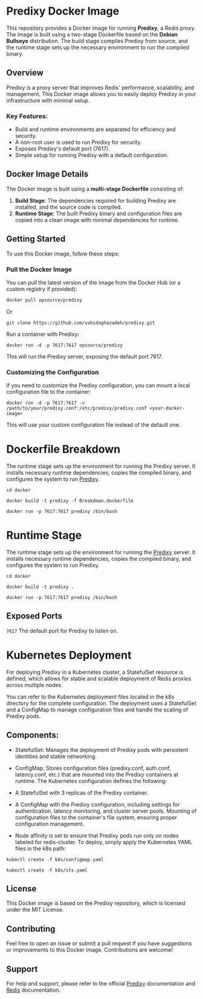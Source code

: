 # Predixy Docker Image

This repository provides a Docker image for running **Predixy**, a Redis proxy. The image is built using a two-stage Dockerfile based on the **Debian Bullseye** distribution. The build stage compiles Predixy from source, and the runtime stage sets up the necessary environment to run the compiled binary.

## Overview

Predixy is a proxy server that improves Redis' performance, scalability, and management. This Docker image allows you to easily deploy Predixy in your infrastructure with minimal setup.

### Key Features:
- Build and runtime environments are separated for efficiency and security.
- A non-root user is used to run Predixy for security.
- Exposes Predixy's default port (7617).
- Simple setup for running Predixy with a default configuration.

## Docker Image Details

The Docker image is built using a **multi-stage Dockerfile** consisting of:
1. **Build Stage**: The dependencies required for building Predixy are installed, and the source code is compiled.
2. **Runtime Stage**: The built Predixy binary and configuration files are copied into a clean image with minimal dependencies for runtime.

## Getting Started

To use this Docker image, follow these steps:

### Pull the Docker Image
You can pull the latest version of the image from the Docker Hub (or a custom registry if provided):

```bash
docker pull opsource/predixy
```
Or 

```shell
git clone https://github.com/vahidaghazadeh/predixy.git
```

Run a container with Predixy:
```shell
docker run -d -p 7617:7617 opsource/predixy
```
This will run the Predixy server, exposing the default port 7617.

### Customizing the Configuration
If you need to customize the Predixy configuration, you can mount a local configuration file to the container:
```shell
docker run -d -p 7617:7617 -v /path/to/your/predixy.conf:/etc/predixy/predixy.conf <your-docker-image>
```
This will use your custom configuration file instead of the default one.

# Dockerfile Breakdown
The runtime stage sets up the environment for running the Predixy server. It installs necessary runtime dependencies, copies the compiled binary, and configures the system to run [Predixy](https://github.com/joyieldInc/predixy).
```shell
cd docker
```

```shell
docker build -t predixy -f Breakdown.dockerfile
```

```shell
docker run -p 7617:7617 predixy /bin/bash
```

# Runtime Stage
The runtime stage sets up the environment for running the [Predixy](https://github.com/joyieldInc/predixy) server. It installs necessary runtime dependencies, copies the compiled binary, and configures the system to run Predixy.
```shell
cd docker
```

```shell
docker build -t predixy .
```

```shell
docker run -p 7617:7617 predixy /bin/bash
```

## Exposed Ports
`7617` The default port for Predixy to listen on.

# Kubernetes Deployment
For deploying Predixy in a Kubernetes cluster, a StatefulSet resource is defined, which allows for stable and scalable deployment of Redis proxies across multiple nodes.

You can refer to the Kubernetes deployment files located in the k8s directory for the complete configuration. The deployment uses a StatefulSet and a ConfigMap to manage configuration files and handle the scaling of Predixy pods.

## Components:
- StatefulSet: Manages the deployment of Predixy pods with persistent identities and stable networking.
- ConfigMap: Stores configuration files (predixy.conf, auth.conf, latency.conf, etc.) that are mounted into the Predixy containers at runtime.
The Kubernetes configuration defines the following:

- A StatefulSet with 3 replicas of the Predixy container.
- A ConfigMap with the Predixy configuration, including settings for authentication, latency monitoring, and cluster server pools.
Mounting of configuration files to the container's file system, ensuring proper configuration management.
- Node affinity is set to ensure that Predixy pods run only on nodes labeled for redis-cluster.
To deploy, simply apply the Kubernetes YAML files in the k8s path:
```shell
kubectl create -f k8s/configmap.yaml
```
```shell
kubectl create -f k8s/sts.yaml
```

## License
This Docker image is based on the Predixy repository, which is licensed under the MIT License.

## Contributing
Feel free to open an issue or submit a pull request if you have suggestions or improvements to this Docker image. Contributions are welcome!

## Support
For help and support, please refer to the official [Predixy](https://github.com/joyieldInc/predixy) documentation and [Redis](https://redis.io/docs) documentation.

